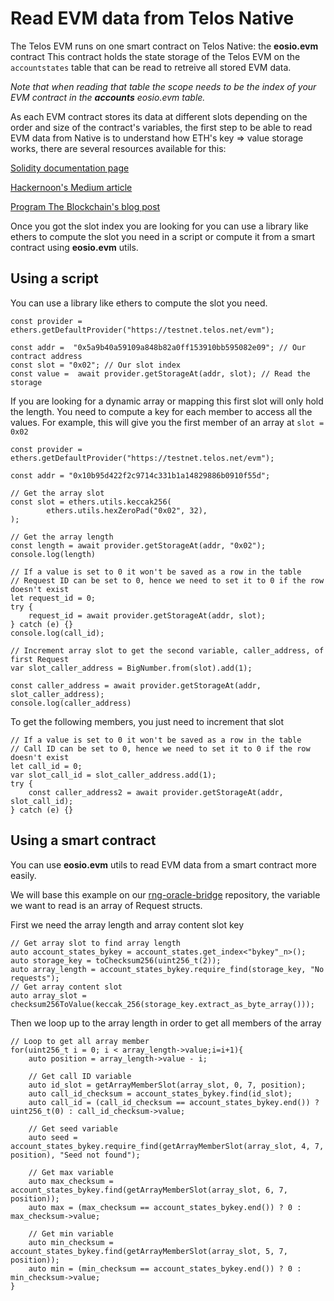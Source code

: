 # Read EVM data from Telos Native

The Telos EVM runs on one smart contract on Telos Native: the __eosio.evm__ contract
This contract holds the state storage of the Telos EVM on the `accountstates` table that can be read to retreive all stored EVM data. 

_Note that when reading that table the scope needs to be the index of your EVM contract in the __accounts__ eosio.evm table._

As each EVM contract stores its data at different slots depending on the order and size of the contract's variables, the first step to be able to read EVM data from Native is to understand how ETH's key => value storage works, there are several resources available for this:

[Solidity documentation page](https://docs.soliditylang.org/en/v0.8.13/internals/layout_in_storage.html)

[Hackernoon's Medium article](https://medium.com/hackernoon/getting-deep-into-ethereum-how-data-is-stored-in-ethereum-e3f669d96033)

[Program The Blockchain's blog post](https://programtheblockchain.com/posts/2018/03/09/understanding-ethereum-smart-contract-storage/)

Once you got the slot index you are looking for you can use a library like ethers to compute the slot you need in a script or compute it from a smart contract using __eosio.evm__ utils.

## Using a script

You can use a library like ethers to compute the slot you need.

```
const provider = ethers.getDefaultProvider("https://testnet.telos.net/evm");

const addr =  "0x5a9b40a59109a848b82a0ff153910bb595082e09"; // Our contract address
const slot = "0x02"; // Our slot index
const value =  await provider.getStorageAt(addr, slot); // Read the storage
```

If you are looking for a dynamic array or mapping this first slot will only hold the length. You need to compute a key for each member to access all the values.
For example, this will give you the first member of an array at `slot = 0x02`

```
const provider = ethers.getDefaultProvider("https://testnet.telos.net/evm");

const addr = "0x10b95d422f2c9714c331b1a14829886b0910f55d";

// Get the array slot
const slot = ethers.utils.keccak256(
        ethers.utils.hexZeroPad("0x02", 32),
);

// Get the array length
const length = await provider.getStorageAt(addr, "0x02");
console.log(length)

// If a value is set to 0 it won't be saved as a row in the table
// Request ID can be set to 0, hence we need to set it to 0 if the row doesn't exist
let request_id = 0;
try {
    request_id = await provider.getStorageAt(addr, slot);
} catch (e) {}
console.log(call_id);

// Increment array slot to get the second variable, caller_address, of first Request
var slot_caller_address = BigNumber.from(slot).add(1);

const caller_address = await provider.getStorageAt(addr, slot_caller_address);
console.log(caller_address)
```

To get the following members, you just need to increment that slot
```
// If a value is set to 0 it won't be saved as a row in the table
// Call ID can be set to 0, hence we need to set it to 0 if the row doesn't exist
let call_id = 0;
var slot_call_id = slot_caller_address.add(1);
try {
    const caller_address2 = await provider.getStorageAt(addr, slot_call_id);
} catch (e) {}
```

## Using a smart contract

You can use __eosio.evm__ utils to read EVM data from a smart contract more easily.

We will base this example on our [rng-oracle-bridge](https://github.com/telosnetwork/rng-oracle-bridge) repository, the variable we want to read is an array of Request structs.

First we need the array length and array content slot key
```
// Get array slot to find array length
auto account_states_bykey = account_states.get_index<"bykey"_n>();
auto storage_key = toChecksum256(uint256_t(2));
auto array_length = account_states_bykey.require_find(storage_key, "No requests");
// Get array content slot 
auto array_slot = checksum256ToValue(keccak_256(storage_key.extract_as_byte_array()));
```

Then we loop up to the array length in order to get all members of the array
```
// Loop to get all array member
for(uint256_t i = 0; i < array_length->value;i=i+1){
    auto position = array_length->value - i;
    
    // Get call ID variable
    auto id_slot = getArrayMemberSlot(array_slot, 0, 7, position); 
    auto call_id_checksum = account_states_bykey.find(id_slot);
    auto call_id = (call_id_checksum == account_states_bykey.end()) ? uint256_t(0) : call_id_checksum->value;

    // Get seed variable
    auto seed = account_states_bykey.require_find(getArrayMemberSlot(array_slot, 4, 7, position), "Seed not found");
    
    // Get max variable
    auto max_checksum = account_states_bykey.find(getArrayMemberSlot(array_slot, 6, 7, position));
    auto max = (max_checksum == account_states_bykey.end()) ? 0 : max_checksum->value;
    
    // Get min variable
    auto min_checksum = account_states_bykey.find(getArrayMemberSlot(array_slot, 5, 7, position));
    auto min = (min_checksum == account_states_bykey.end()) ? 0 : min_checksum->value;
}
```
